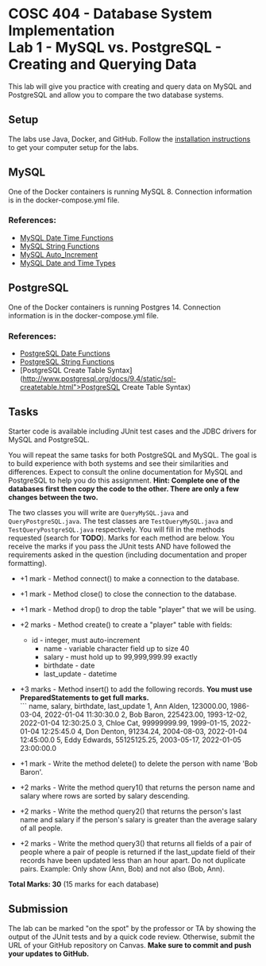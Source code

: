 # COSC 404 - Database System Implementation<br/>Lab 1 - MySQL vs. PostgreSQL - Creating and Querying Data

This lab will give you practice with creating and query data on MySQL and PostgreSQL and allow you to compare the two database systems.

## Setup

The labs use Java, Docker, and GitHub. Follow the [installation instructions]() to get your computer setup for the labs.

## MySQL

One of the Docker containers is running MySQL 8. Connection information is in the docker-compose.yml file.

### References:

- [MySQL Date Time Functions](http://dev.mysql.com/doc/refman/5.7/en/date-and-time-functions.html)
- [MySQL String Functions](http://dev.mysql.com/doc/refman/5.7/en/string-functions.html)
- [MySQL Auto_Increment](http://dev.mysql.com/doc/refman/5.7/en/example-auto-increment.html)
- [MySQL Date and Time Types](http://dev.mysql.com/doc/refman/5.7/en/datetime.html)


## PostgreSQL

One of the Docker containers is running Postgres 14. Connection information is in the docker-compose.yml file.

### References:

- [PostgreSQL Date Functions](http://www.postgresql.org/docs/9.4/static/functions-datetime.html)
- [PostgreSQL String Functions](http://www.postgresql.org/docs/9.4/static/functions-string.html)
- [PostgreSQL Create Table Syntax](http://www.postgresql.org/docs/9.4/static/sql-createtable.html">PostgreSQL Create Table Syntax)

## Tasks

Starter code is available including JUnit test cases and the JDBC drivers for MySQL and PostgreSQL. 

You will repeat the same tasks for both PostgreSQL and MySQL.  The goal is to build experience with both systems and see their similarities and differences.  Expect to consult the online documentation for MySQL and PostgreSQL to help you do this assignment. **Hint: Complete one of the databases first then copy the code to the other.  There are only a few changes between the two.**

The two classes you will write are `QueryMySQL.java` and `QueryPostgreSQL.java`.  The test classes are `TestQueryMySQL.java` and `TestQueryPostgreSQL.java` respectively.  You will fill in the methods requested (search for **TODO**).  Marks for each method are below.  You receive the marks if you pass the JUnit tests AND have followed the requirements asked in the question (including documentation and proper formatting).

- +1 mark - Method connect() to make a connection to the database.
- +1 mark - Method close() to close the connection to the database.
- +1 mark - Method drop() to drop the table "player" that we will be using.
- +2 marks - Method create() to create a "player" table with fields:
  - id - integer, must auto-increment
	- name - variable character field up to size 40
	- salary - must hold up to 99,999,999.99 exactly
	- birthdate - date
	- last_update - datetime	
- +3 marks - Method insert() to add the following records.  **You must use PreparedStatements to get full marks.**	
	  ```
    name, salary, birthdate, last_update
    1, Ann Alden, 123000.00, 1986-03-04, 2022-01-04 11:30:30.0
		2, Bob Baron, 225423.00, 1993-12-02, 2022-01-04 12:30:25.0
		3, Chloe Cat, 99999999.99, 1999-01-15, 2022-01-04 12:25:45.0
		4, Don Denton, 91234.24, 2004-08-03, 2022-01-04 12:45:00.0
		5, Eddy Edwards, 55125125.25, 2003-05-17, 2022-01-05 23:00:00.0
    
- +1 mark - Write the method delete() to delete the person with name 'Bob Baron'.</li>
- +2 marks - Write the method query1() that returns the person name and salary where rows are sorted by salary descending.</li>
- +2 marks - Write the method query2() that returns the person's last name and salary if the person's salary is greater than the average salary of all people.</li>
- +2 marks - Write the method query3() that returns all fields of a pair of people where a pair of people is returned if the last_update field of their records have been updated less than an hour apart. Do not duplicate pairs.  Example: Only show (Ann, Bob) and not also (Bob, Ann).</li>

**Total Marks: 30** (15 marks for each database)

## Submission

The lab can be marked "on the spot" by the professor or TA by showing the output of the JUnit tests and by a quick code review.  Otherwise, submit the URL of your GitHub repository on Canvas. **Make sure to commit and push your updates to GitHub.**

